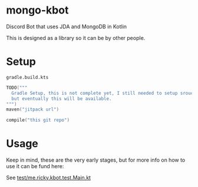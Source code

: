# mongo-kbot
Discord Bot that uses JDA and MongoDB in Kotlin

This is designed as a library so it can be by other people.

# Setup
`gradle.build.kts`
```kotlin
TODO("""
  Gradle Setup, this is not complete yet, I still needed to setup srouces,
  but eventually this will be available.
""")
maven("jitpack url")

compile("this git repo")
```

# Usage
Keep in mind, these are the very early stages, but for more info on how to use it
can be fund here: 

See [test/me.ricky.kbot.test.Main.kt](https://github.com/Ricky12Awesome/mongo-kbot/blob/master/test/src/me/ricky/kbot/test/Main.kt)

